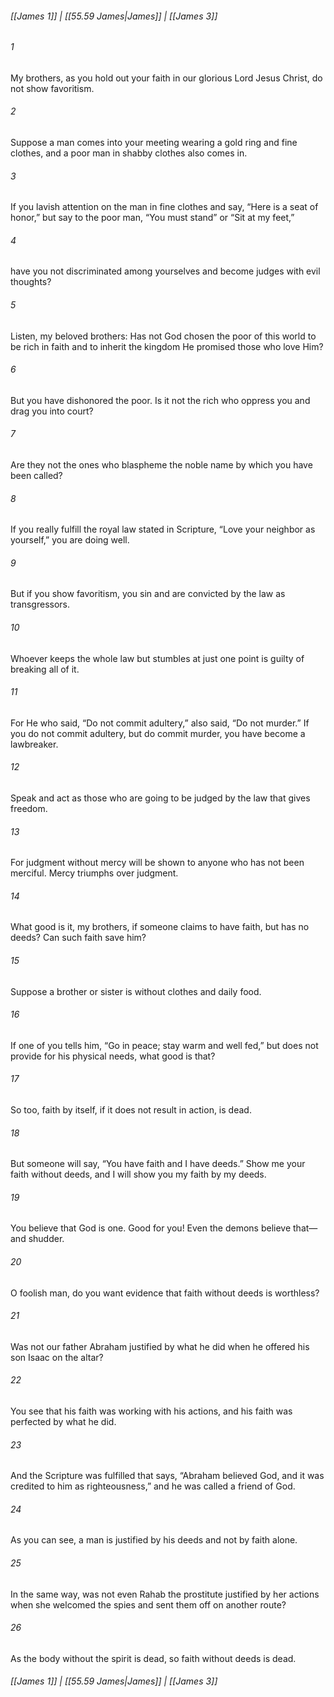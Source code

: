 
###### [[James 1]] | [[55.59 James|James]] | [[James 3]]

###### 1
My brothers, as you hold out your faith in our glorious Lord Jesus Christ, do not show favoritism.
###### 2
Suppose a man comes into your meeting wearing a gold ring and fine clothes, and a poor man in shabby clothes also comes in.
###### 3
If you lavish attention on the man in fine clothes and say, “Here is a seat of honor,” but say to the poor man, “You must stand” or “Sit at my feet,”
###### 4
have you not discriminated among yourselves and become judges with evil thoughts?
###### 5
Listen, my beloved brothers: Has not God chosen the poor of this world to be rich in faith and to inherit the kingdom He promised those who love Him?
###### 6
But you have dishonored the poor. Is it not the rich who oppress you and drag you into court?
###### 7
Are they not the ones who blaspheme the noble name by which you have been called?
###### 8
If you really fulfill the royal law stated in Scripture, “Love your neighbor as yourself,” you are doing well.
###### 9
But if you show favoritism, you sin and are convicted by the law as transgressors.
###### 10
Whoever keeps the whole law but stumbles at just one point is guilty of breaking all of it.
###### 11
For He who said, “Do not commit adultery,” also said, “Do not murder.” If you do not commit adultery, but do commit murder, you have become a lawbreaker.
###### 12
Speak and act as those who are going to be judged by the law that gives freedom.
###### 13
For judgment without mercy will be shown to anyone who has not been merciful. Mercy triumphs over judgment.
###### 14
What good is it, my brothers, if someone claims to have faith, but has no deeds? Can such faith save him?
###### 15
Suppose a brother or sister is without clothes and daily food.
###### 16
If one of you tells him, “Go in peace; stay warm and well fed,” but does not provide for his physical needs, what good is that?
###### 17
So too, faith by itself, if it does not result in action, is dead.
###### 18
But someone will say, “You have faith and I have deeds.” Show me your faith without deeds, and I will show you my faith by my deeds.
###### 19
You believe that God is one. Good for you! Even the demons believe that—and shudder.
###### 20
O foolish man, do you want evidence that faith without deeds is worthless?
###### 21
Was not our father Abraham justified by what he did when he offered his son Isaac on the altar?
###### 22
You see that his faith was working with his actions, and his faith was perfected by what he did.
###### 23
And the Scripture was fulfilled that says, “Abraham believed God, and it was credited to him as righteousness,” and he was called a friend of God.
###### 24
As you can see, a man is justified by his deeds and not by faith alone.
###### 25
In the same way, was not even Rahab the prostitute justified by her actions when she welcomed the spies and sent them off on another route?
###### 26
As the body without the spirit is dead, so faith without deeds is dead.

###### [[James 1]] | [[55.59 James|James]] | [[James 3]]
